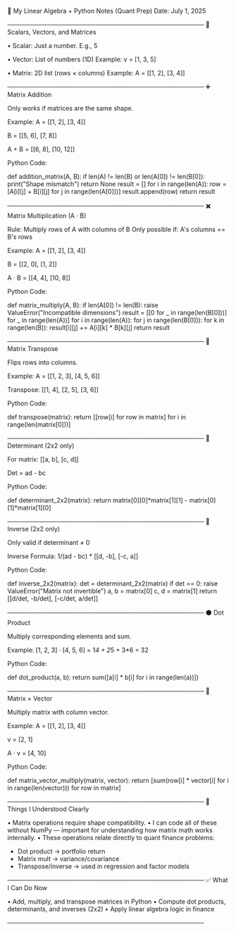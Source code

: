 📓 My Linear Algebra + Python Notes (Quant Prep)
Date: July 1, 2025

─────────────────────────────────────────────
🔹 Scalars, Vectors, and Matrices

• Scalar: Just a number. E.g., 5

• Vector: List of numbers (1D)
  Example: v = [1, 3, 5]

• Matrix: 2D list (rows × columns)
  Example: A = [[1, 2], [3, 4]]

─────────────────────────────────────────────
➕ Matrix Addition

Only works if matrices are the same shape.

Example:
A = [[1, 2],
     [3, 4]]

B = [[5, 6],
     [7, 8]]

A + B = [[6, 8],
         [10, 12]]

Python Code:

def addition_matrix(A, B):
    if len(A) != len(B) or len(A[0]) != len(B[0]):
        print("Shape mismatch")
        return None
    result = []
    for i in range(len(A)):
        row = [A[i][j] + B[i][j] for j in range(len(A[0]))]
        result.append(row)
    return result

─────────────────────────────────────────────
✖️ Matrix Multiplication (A · B)

Rule: Multiply rows of A with columns of B
Only possible if: A's columns == B's rows

Example:
A = [[1, 2],
     [3, 4]]

B = [[2, 0],
     [1, 2]]

A · B = [[4, 4],
         [10, 8]]

Python Code:

def matrix_multiply(A, B):
    if len(A[0]) != len(B):
        raise ValueError("Incompatible dimensions")
    result = [[0 for _ in range(len(B[0]))] for _ in range(len(A))]
    for i in range(len(A)):
        for j in range(len(B[0])):
            for k in range(len(B)):
                result[i][j] += A[i][k] * B[k][j]
    return result

─────────────────────────────────────────────
🔄 Matrix Transpose

Flips rows into columns.

Example:
A = [[1, 2, 3],
     [4, 5, 6]]

Transpose:
[[1, 4],
 [2, 5],
 [3, 6]]

Python Code:

def transpose(matrix):
    return [[row[i] for row in matrix] for i in range(len(matrix[0]))]

─────────────────────────────────────────────
📐 Determinant (2x2 only)

For matrix:
[[a, b],
 [c, d]]

Det = ad - bc

Python Code:

def determinant_2x2(matrix):
    return matrix[0][0]*matrix[1][1] - matrix[0][1]*matrix[1][0]

─────────────────────────────────────────────
🔁 Inverse (2x2 only)

Only valid if determinant ≠ 0

Inverse Formula:
1/(ad - bc) * [[d, -b], [-c, a]]

Python Code:

def inverse_2x2(matrix):
    det = determinant_2x2(matrix)
    if det == 0:
        raise ValueError("Matrix not invertible")
    a, b = matrix[0]
    c, d = matrix[1]
    return [[d/det, -b/det],
            [-c/det, a/det]]

─────────────────────────────────────────────
⚫ Dot Product

Multiply corresponding elements and sum.

Example:
[1, 2, 3] · [4, 5, 6] = 1*4 + 2*5 + 3*6 = 32

Python Code:

def dot_product(a, b):
    return sum([a[i] * b[i] for i in range(len(a))])

─────────────────────────────────────────────
🔢 Matrix × Vector

Multiply matrix with column vector.

Example:
A = [[1, 2],
     [3, 4]]

v = [2, 1]

A · v = [4, 10]

Python Code:

def matrix_vector_multiply(matrix, vector):
    return [sum(row[i] * vector[i] for i in range(len(vector))) for row in matrix]

─────────────────────────────────────────────
🧠 Things I Understood Clearly

• Matrix operations require shape compatibility.
• I can code all of these without NumPy — important for understanding how matrix math works internally.
• These operations relate directly to quant finance problems:
  - Dot product → portfolio return
  - Matrix mult → variance/covariance
  - Transpose/inverse → used in regression and factor models

─────────────────────────────────────────────
✅ What I Can Do Now

• Add, multiply, and transpose matrices in Python
• Compute dot products, determinants, and inverses (2x2)
• Apply linear algebra logic in finance

─────────────────────────────────────────────
